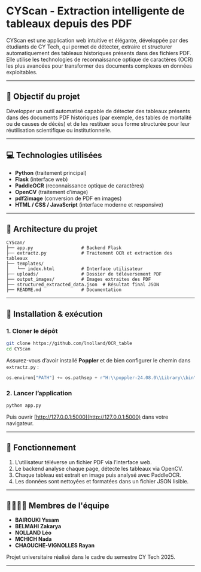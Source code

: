 # CYScan - Extraction intelligente de tableaux depuis des PDF

CYScan est une application web intuitive et élégante, développée par des étudiants de CY Tech, qui permet de détecter, extraire et structurer automatiquement des tableaux historiques présents dans des fichiers PDF. Elle utilise les technologies de reconnaissance optique de caractères (OCR) les plus avancées pour transformer des documents complexes en données exploitables.

---

## 🎯 Objectif du projet
Développer un outil automatisé capable de détecter des tableaux présents dans des documents PDF historiques (par exemple, des tables de mortalité ou de causes de décès) et de les restituer sous forme structurée pour leur réutilisation scientifique ou institutionnelle.

---

## 💻 Technologies utilisées

- **Python** (traitement principal)
- **Flask** (interface web)
- **PaddleOCR** (reconnaissance optique de caractères)
- **OpenCV** (traitement d’image)
- **pdf2image** (conversion de PDF en images)
- **HTML / CSS / JavaScript** (interface moderne et responsive)

---

## 📁 Architecture du projet

```
CYScan/
├── app.py                  # Backend Flask
├── extractz.py             # Traitement OCR et extraction des tableaux
├── templates/
│   └── index.html          # Interface utilisateur
├── uploads/                # Dossier de téléversement PDF
├── output_images/          # Images extraites des PDF
├── structured_extracted_data.json  # Résultat final JSON
├── README.md               # Documentation
```

---

## 🚀 Installation & exécution

### 1. Cloner le dépôt
```bash
git clone https://github.com/lnolland/OCR_table
cd CYScan
```

Assurez-vous d’avoir installé **Poppler** et de bien configurer le chemin dans `extractz.py` :
```python
os.environ["PATH"] += os.pathsep + r"H:\\poppler-24.08.0\\Library\\bin"
```

### 2. Lancer l’application
```bash
python app.py
```
Puis ouvrir [http://127.0.0.1:5000](http://127.0.0.1:5000) dans votre navigateur.

---

## 🧪 Fonctionnement
1. L’utilisateur téléverse un fichier PDF via l’interface web.
2. Le backend analyse chaque page, détecte les tableaux via OpenCV.
3. Chaque tableau est extrait en image puis analysé avec PaddleOCR.
4. Les données sont nettoyées et formatées dans un fichier JSON lisible.

---

## 👨‍👩‍👧‍👦 Membres de l'équipe
- **BAIROUKI Yssam**
- **BELMAHI Zakarya**
- **NOLLAND Léo**
- **MCHICH Nada**
- **CHAOUCHE-VIGNOLLES Rayan**

Projet universitaire réalisé dans le cadre du semestre CY Tech 2025.

---
